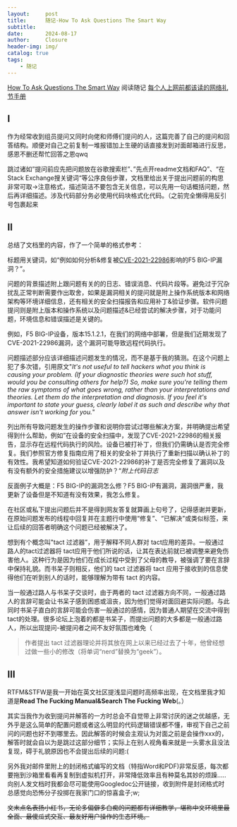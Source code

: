 ```yaml
---
layout:     post                       
title:      随记-How To Ask Questions The Smart Way            
subtitle:   
date:       2024-08-17               
author:     Closure                         
header-img: img/ 
catalog: true                         
tags:                                
    - 随记
---
```


[How To Ask Questions The Smart Way](http://www.catb.org/~esr/faqs/smart-questions.html "How To Ask Questions The Smart Way") 阅读随记
[每个人上网前都该读的网络礼节手册](https://www.ietf.org/rfc/rfc1855.txt "每个人上网前都该读的网络礼节手册")

## Ⅰ

作为经常收到组员提问又同时向佬和师傅们提问的人，这篇完善了自己的提问和回答结构。顺便对自己之前复制一堆报错加上生硬的话直接发到对面邮箱进行反思，感恩不删还帮忙回答之恩qwq

跳过诸如”提问前应先把问题放在谷歌搜索栏”、”先点开readme文档和FAQ”、“在Stack Exchange搜关键词“等公序良俗步骤，文档里给出关于提出问题前的构思非常可取→注意格式，描述简洁不要包含无关信息，可以先用一句话概括问题，然后再详细描述。涉及代码部分务必使用代码块格式化代码。（之前完全懒得用反引号包裹起来

## Ⅱ
总结了文档里的内容，作了一个简单的格式参考：

标题用关键词，如“例如如何分析&修复被[CVE-2021-22986](https://my.f5.com/manage/s/article/K03009991 "CVE-2021-22986")影响的F5 BIG-IP漏洞？”。

问题的背景描述附上跟问题有关的的日志、错误消息、代码片段等。避免过于冗杂扰乱正常判断需要作出取舍，如果是漏洞相关的提问就是附上操作系统版本和网络架构等环境详细信息，还有相关的安全扫描报告和应用补丁&验证步骤。软件问题提问则是附上版本和操作系统以及问题描述&已经尝试的解决步骤，对于功能问题，环境信息和错误描述是关键的。

例如，F5 BIG-IP设备，版本15.1.2.1，在我们的网络中部署，但是我们近期发现了CVE-2021-22986漏洞，这个漏洞可能导致远程代码执行。

问题描述部分应该详细描述问题发生的情况，而不是基于我的猜测。在这个问题上犯了多次错，引用原文"*It's not useful to tell hackers what you think is causing your problem. (If your diagnostic theories were such hot stuff, would you be consulting others for help?) So, make sure you're telling them the raw symptoms of what goes wrong, rather than your interpretations and theories. Let them do the interpretation and diagnosis. If you feel it's important to state your guess, clearly label it as such and describe why that answer isn't working for you.*"


列出所有导致问题发生的操作步骤和说明你尝试过哪些解决方案，并明确提出希望得到什么帮助，例如”在设备的安全扫描中，发现了CVE-2021-22986的相关报告，显示存在远程代码执行的风险。设备已被打补丁，但我们仍需确认是否完全修复。我们参照官方修复指南应用了相关的安全补丁并执行了重新扫描以确认补丁的有效性。我希望知道如何验证CVE-2021-22986的补丁是否完全修复了漏洞以及有没有额外的安全措施建议以增强防护？“*附上代码日志*

反面例子大概是：F5 BIG-IP的漏洞怎么修？F5 BIG-IP有漏洞，漏洞很严重，我更新了设备但是不知道有没有效果，我怎么修复。

在社区或私下提出问题后并不是得到网友答复就算画上句号了，记得感谢并更新，在原始问题发布的线程中回复并在主题行中使用“修复”、“已解决”或类似标签，来让后续的回答者明确这个问题已经被解决了。

想到有个概念叫"tact 过滤器”，用于解释不同人群对 tact应用的差异。一般通过路人的tact过滤器将 tact应用于他们所说的话，让其在表达前就已被调整来避免伤害他人。这种行为是因为他们在成长过程中受到了父母的教导，被强调了要在言辞中保持礼貌。而书呆子则相反，他们的 tact 过滤器将 tact 应用于接收到的信息使得他们在听到别人的话时，能够理解为带有 tact 的内容。

当一般通过路人与书呆子交谈时，由于两者的 tact 过滤器方向不同，一般通过路人的言辞可能会让书呆子感到困惑或沮丧，因为他们觉得对面回避实际问题。与此同时书呆子直白的言辞可能会伤害一般通过的感情，因为普通人期望在交流中得到tact的处理。很多论坛上泡着的都是书呆子，而提出问题的大多都是一般通过路人，所以出现提问-被提问者之间不友好氛围也难免（

>作者提出 tact 过滤器理论并将其放在网上以来已经过去了十年，他曾经想过做一些小的修改（将单词“nerd”替换为“geek”）。

## Ⅲ
RTFM&STFW是我一开始在英文社区提浅显问题时高频率出现，在文档里我才知道是**Read The Fucking Manual&Search The Fucking Web**(。）

其实当我作为收到提问并解答的一方时总会不自觉带上非常讨厌的迷之优越感，无外乎是这么简单的配置问题或者这么明显的代码逻辑错误都不懂，审视下自己之前问的问题也好不到哪里去。因此解答的时候会主观认为对面之前是会操作xxx的，解答时就会自以为是跳过这部分细节；实际上在别人视角看来就是一头雾水且没法复现，碍于礼貌原因也不会提出后续的问题:(

另外我对邮件里附上的封闭格式编写的文档（特指Word和PDF)非常反感，每次都要拖到沙箱里看看再复制到虚拟机打开，非常降低效率且有种莫名其妙的烦躁…..向别人发文档时我都会尽可能使用Googledoc公开链接，收到附件是封闭格式时总感觉向恐怖分子投掷在我家门口的惊喜盒子;w;

~~文末点名表扬小红书，无论多偏僻多白痴的问题都有详细教学，堪称中文环境里最全面、最傻瓜式交互、最友好用户操作的生态环境。~~
